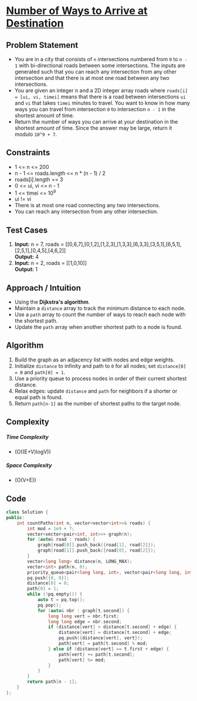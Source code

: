# [Number of Ways to Arrive at Destination](https://leetcode.com/problems/number-of-ways-to-arrive-at-destination/description/)

## Problem Statement
- You are in a city that consists of `n` intersections numbered from `0` to `n - 1` with bi-directional roads between some intersections. The inputs are generated such that you can reach any intersection from any other intersection and that there is at most one road between any two intersections.
- You are given an integer n and a 2D integer array roads where `roads[i] = [ui, vi, timei]` means that there is a road between intersections `ui` and `vi` that takes `timei` minutes to travel. You want to know in how many ways you can travel from intersection `0` to intersection `n - 1` in the shortest amount of time.
- Return the number of ways you can arrive at your destination in the shortest amount of time. Since the answer may be large, return it modulo `10^9 + 7`.



## Constraints
- 1 <= n <= 200
- n - 1 <= roads.length <= n * (n - 1) / 2
- roads[i].length == 3
- 0 <= ui, vi <= n - 1
- 1 <= timei <= 10<sup>9</sup>
- ui != vi
- There is at most one road connecting any two intersections.
- You can reach any intersection from any other intersection.




## Test Cases
1. **Input:** n = 7, roads = \[[0,6,7],[0,1,2],[1,2,3],[1,3,3],[6,3,3],[3,5,1],[6,5,1],[2,5,1],[0,4,5],[4,6,2]]<br>
**Output:** 4
2. **Input:** n = 2, roads = \[[1,0,10]]<br>
**Output:** 1




## Approach / Intuition 
- Using the **Dijkstra's algorithm**. 
- Maintain a `distance` array to track the minimum distance to each node.
- Use a `path` array to count the number of ways to reach each node with the shortest path.
- Update the `path` array when another shortest path to a node is found.




## Algorithm 
1. Build the graph as an adjacency list with nodes and edge weights.
2. Initialize `distance` to infinity and path to `0` for all nodes; set `distance[0] = 0` and `path[0] = 1`.
3. Use a priority queue to process nodes in order of their current shortest distance.
4. Relax edges: update `distance` and `path` for neighbors if a shorter or equal path is found.
5. Return `path[n-1]` as the number of shortest paths to the target node.




## Complexity
##### Time Complexity
- \(O((E+V)logV)\)
##### Space Complexity
- \(O(V+E)\)




## Code
```cpp
class Solution {
public:
    int countPaths(int n, vector<vector<int>>& roads) {
        int mod = 1e9 + 7;
        vector<vector<pair<int, int>>> graph(n);
        for (auto& road : roads) {
            graph[road[0]].push_back({road[1], road[2]});
            graph[road[1]].push_back({road[0], road[2]});
        }
        vector<long long> distance(n, LONG_MAX);
        vector<int> path(n, 0);
        priority_queue<pair<long long, int>, vector<pair<long long, int>>, greater<pair<long long, int>>>pq;
        pq.push({0, 0});
        distance[0] = 0;
        path[0] = 1;
        while (!pq.empty()) {
            auto t = pq.top();
            pq.pop();
            for (auto& nbr : graph[t.second]) {
                long long vert = nbr.first;
                long long edge = nbr.second;
                if (distance[vert] > distance[t.second] + edge) {
                    distance[vert] = distance[t.second] + edge;
                    pq.push({distance[vert], vert});
                    path[vert] = path[t.second] % mod;
                } else if (distance[vert] == t.first + edge) {
                    path[vert] += path[t.second];
                    path[vert] %= mod;
                }
            }
        }
        return path[n - 1];
    }
};
```     